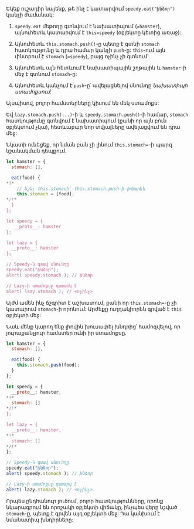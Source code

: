 Եկեք ուշադիր նայենք, թե ինչ է կատարվում `speedy.eat("խնձոր")` կանչի ժամանակ:

1. `speedy.eat` մեթոդը գտնվում է նախատիպում (`=hamster`), այնուհետև կատարվում է `this=speedy` (օբյեկտը կետից առաջ):

2. Այնուհետև `this.stomach.push()`-ը պետք է գտնի `stomach` հատկությունը և դրա համար կանչի `push`-ը: `this`-ում այն փնտրում է `stomach` (`=speedy`), բայց ոչինչ չի գտնում:

3. Այնուհետև այն հետևում է նախատիպային շղթային և `hamster`-ի մեջ է գտնում `stomach`-ը:

4. Այնուհետև կանչում է `push`-ը՝ ավելացնելով սնունդը *նախատիպի ստամոքսում*:

Այսպիսով, բոլոր համստերները կիսում են մեկ ստամոքս:

Եվ `lazy.stomach.push(...)`-ի և `speedy.stomach.push()`-ի համար, `stomach` հատկությունը գտնվում է նախատիպում (քանի որ այն բուն օբյեկտում չկա), հետևաբար նոր տվյալները ավելացվում են դրա մեջ:

Նկատի ունեցեք, որ նման բան չի լինում `this.stomach=`-ի պարզ նշանակման դեպքում.

```js run
let hamster = {
  stomach: [],

  eat(food) {
*!*
    // նշել this.stomach՝ this.stomach.push-ի փոխարեն
    this.stomach = [food];
*/!*
  }
};

let speedy = {
   __proto__: hamster
};

let lazy = {
  __proto__: hamster
};

// Speedy-ն գտավ սնունդը
speedy.eat("խնձոր");
alert( speedy.stomach ); // խնձոր

// Lazy-ի ստամոքսը դատարկ է
alert( lazy.stomach ); // <ոչինչ>
```

Այժմ ամեն ինչ ճշգրիտ է աշխատում, քանի որ `this.stomach=`-ը չի կատարում `stomach`-ի որոնում: Արժեքը ուղղակիորեն գրված է `this` օբյեկտի մեջ:

Նաև մենք կարող ենք լիովին խուսափել խնդրից՝ համոզվելով, որ յուրաքանչյուր համստեր ունի իր ստամոքսը.

```js run
let hamster = {
  stomach: [],

  eat(food) {
    this.stomach.push(food);
  }
};

let speedy = {
  __proto__: hamster,
*!*
  stomach: []
*/!*
};

let lazy = {
  __proto__: hamster,
*!*
  stomach: []
*/!*
};

// Speedy-ն գտավ սնունդը
speedy.eat("խնձոր");
alert( speedy.stomach ); // խնձոր

// Lazy-ի ստամոքսը դատարկ է
alert( lazy.stomach ); // <ոչինչ>
```

Որպես ընդհանուր լուծում, բոլոր հատկությունները, որոնք նկարագրում են որոշակի օբյեկտի վիճակը, ինչպես վերը նշված `stomach`-ը, պետք է գրվեն այդ օբյեկտի մեջ: Դա կանխում է նմանատիպ խնդիրները։
